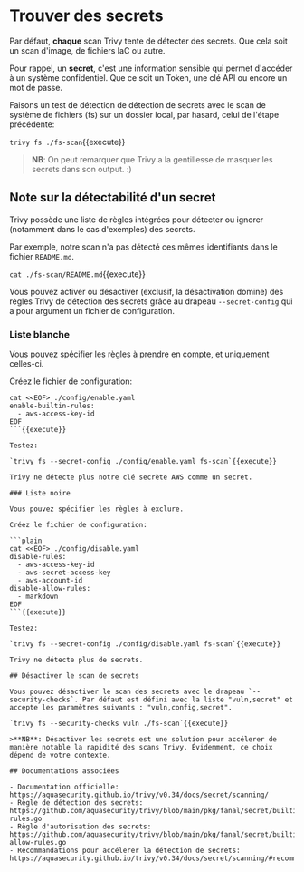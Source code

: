 # Trouver des secrets

Par défaut, **chaque** scan Trivy tente de détecter des secrets. Que cela soit un scan d'image, de fichiers IaC ou autre.

Pour rappel, un **secret**, c'est une information sensible qui permet d'accéder à un système confidentiel. Que ce soit un Token, une clé API ou encore un mot de passe.

Faisons un test de détection de détection de secrets avec le scan de système de fichiers (fs) sur un dossier local, par hasard, celui de l'étape précédente:

`trivy fs ./fs-scan`{{execute}}

>**NB**: On peut remarquer que Trivy a la gentillesse de masquer les secrets dans son output. :) 

## Note sur la détectabilité d'un secret

Trivy possède une liste de règles intégrées pour détecter ou ignorer (notamment dans le cas d'exemples) des secrets.

Par exemple, notre scan n'a pas détecté ces mêmes identifiants dans le fichier `README.md`.

`cat ./fs-scan/README.md`{{execute}}

Vous pouvez activer ou désactiver (exclusif, la désactivation domine) des règles Trivy de détection des secrets grâce au drapeau `--secret-config` qui a pour argument un fichier de configuration.

### Liste blanche

Vous pouvez spécifier les règles à prendre en compte, et uniquement celles-ci.

Créez le fichier de configuration:

```plain
cat <<EOF> ./config/enable.yaml
enable-builtin-rules:
  - aws-access-key-id
EOF
```{{execute}}

Testez:

`trivy fs --secret-config ./config/enable.yaml fs-scan`{{execute}}

Trivy ne détecte plus notre clé secrète AWS comme un secret.

### Liste noire

Vous pouvez spécifier les règles à exclure.

Créez le fichier de configuration:

```plain
cat <<EOF> ./config/disable.yaml
disable-rules:
  - aws-access-key-id
  - aws-secret-access-key
  - aws-account-id
disable-allow-rules:
  - markdown
EOF
```{{execute}}

Testez:

`trivy fs --secret-config ./config/disable.yaml fs-scan`{{execute}}

Trivy ne détecte plus de secrets.

## Désactiver le scan de secrets

Vous pouvez désactiver le scan des secrets avec le drapeau `--security-checks`. Par défaut est défini avec la liste "vuln,secret" et accepte les paramètres suivants : "vuln,config,secret".

`trivy fs --security-checks vuln ./fs-scan`{{execute}}

>**NB**: Désactiver les secrets est une solution pour accélerer de manière notable la rapidité des scans Trivy. Évidemment, ce choix dépend de votre contexte.

## Documentations associées

- Documentation officielle: https://aquasecurity.github.io/trivy/v0.34/docs/secret/scanning/
- Règle de détection des secrets: https://github.com/aquasecurity/trivy/blob/main/pkg/fanal/secret/builtin-rules.go
- Règle d'autorisation des secrets: https://github.com/aquasecurity/trivy/blob/main/pkg/fanal/secret/builtin-allow-rules.go
- Recommandations pour accélerer la détection de secrets: https://aquasecurity.github.io/trivy/v0.34/docs/secret/scanning/#recommendation